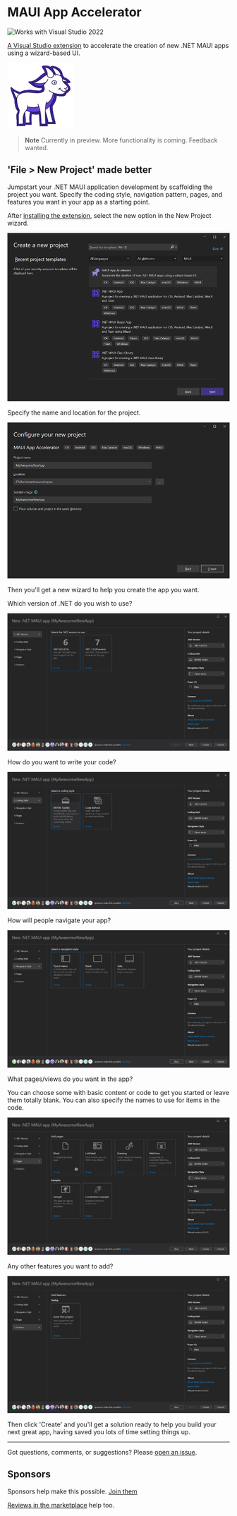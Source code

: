 # MAUI App Accelerator

![Works with Visual Studio 2022](https://img.shields.io/static/v1.svg?label=VS&message=2022&color=5F2E96)

[A Visual Studio extension](https://marketplace.visualstudio.com/items?itemName=MattLaceyLtd.MauiAppAccelerator) to accelerate the creation of new .NET MAUI apps using a wizard-based UI.

![logo](./assets/logo-small.png)

> **Note**
> Currently in preview. More functionality is coming. Feedback wanted.

## 'File > New Project' made better

Jumpstart your .NET MAUI application development by scaffolding the project you want. Specify the coding style, navigation pattern, pages, and features you want in your app as a starting point.

After [installing the extension](https://marketplace.visualstudio.com/items?itemName=MattLaceyLtd.MauiAppAccelerator), select the new option in the New Project wizard.

![Visual Studio's create new project dialog showing the MAUi App Accelerator option](./assets/screenshots/Create-new-project.png)

Specify the name and location for the project.

![Visual Studio's dialog for specifying the project name and location](./assets/screenshots/configure-new-project.png)

Then you'll get a new wizard to help you create the app you want.

Which version of .NET do you wish to use?

![MAUI App Accelerator showing the option to choose the verison of .NET to use](./assets/screenshots/step-1.png)

How do you want to write your code?

![MAUI App Accelerator showing options for coding style](./assets/screenshots/step-2.png)

How will people navigate your app?

![MAUI App Accelerator showing options for app navigation](./assets/screenshots/step-3.png)

What pages/views do you want in the app?

You can choose some with basic content or code to get you started or leave them totally blank. You can also specify the names to use for items in the code.

![MAUI App Accelerator showing options for pages to include](./assets/screenshots/step-4.png)

Any other features you want to add?

![MAUI App Accelerator showing options for features to include](./assets/screenshots/step-5.png)

Then click 'Create' and you'll get a solution ready to help you build your next great app, having saved you lots of time setting things up.

---

Got questions, comments, or suggestions? Please [open an issue](https://github.com/mrlacey/MauiAppAccelerator/issues).

## Sponsors

Sponsors help make this possible. [Join them](https://github.com/sponsors/mrlacey)

[Reviews in the marketplace](https://marketplace.visualstudio.com/items?itemName=MattLaceyLtd.MauiAppAccelerator&ssr=false#review-details) help too.
